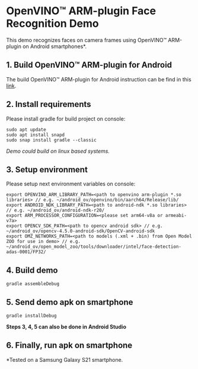 # OpenVINO™ ARM-plugin Face Recognition Demo

This demo recognizes faces on camera frames using OpenVINO™ ARM-plugin on Android smartphones*.

## 1. Build OpenVINO™ ARM-plugin for Android

The build OpenVINO™ ARM-plugin for Android instruction can be find in this [link](https://opencv.org/face-recognition-on-android-using-openvino-toolkit-with-arm-plugin/).

## 2. Install requirements  

Please install gradle for build project on console:
```
sudo apt update
sudo apt install snapd
sudo snap install gradle --classic
```

*Demo could build on linux based systems.*

## 3. Setup environment
Please setup next environment variables on console:
```
export OPENVINO_ARM_LIBRARY_PATH=<path to openvino arm-plugin *.so libraries> // e.g. ~/android_ov/openvino/bin/aarch64/Release/lib/
export ANDROID_NDK_LIBRARY_PATH=<path to android-ndk *.so libraries> // e.g. ~/android_ov/android-ndk-r20/
export ARM_PROCESSOR_CONFIGURATION=<please set arm64-v8a or armeabi-v7a>
export OPENCV_SDK_PATH=<path to opencv android sdk> // e.g. ~/android_ov/opencv-4.5.0-android-sdk/OpenCV-android-sdk
export OMZ_NETWORKS_PATH=<path to models (.xml + .bin) from Open Model ZOO for use in demo> // e.g. ~/android_ov/open_model_zoo/tools/downloader/intel/face-detection-adas-0001/FP32/
```

## 4. Build demo
```
gradle assembleDebug
```

## 5. Send demo apk on smartphone
```
gradle installDebug
```

**Steps 3, 4, 5 can also be done in Android Studio**

## 6. Finally, run apk on smartphone

*Tested on a Samsung Galaxy S21 smartphone.